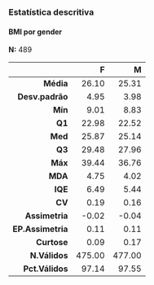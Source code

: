 ### Estatística descritiva  
#### BMI por gender  
**N:** 489  

|            &nbsp; |      F |      M |
|------------------:|-------:|-------:|
|         **Média** |  26.10 |  25.31 |
|   **Desv.padrão** |   4.95 |   3.98 |
|           **Mín** |   9.01 |   8.83 |
|            **Q1** |  22.98 |  22.52 |
|           **Med** |  25.87 |  25.14 |
|            **Q3** |  29.48 |  27.96 |
|           **Máx** |  39.44 |  36.76 |
|           **MDA** |   4.75 |   4.02 |
|           **IQE** |   6.49 |   5.44 |
|            **CV** |   0.19 |   0.16 |
|    **Assimetria** |  -0.02 |  -0.04 |
| **EP.Assimetria** |   0.11 |   0.11 |
|       **Curtose** |   0.09 |   0.17 |
|     **N.Válidos** | 475.00 | 477.00 |
|   **Pct.Válidos** |  97.14 |  97.55 |
